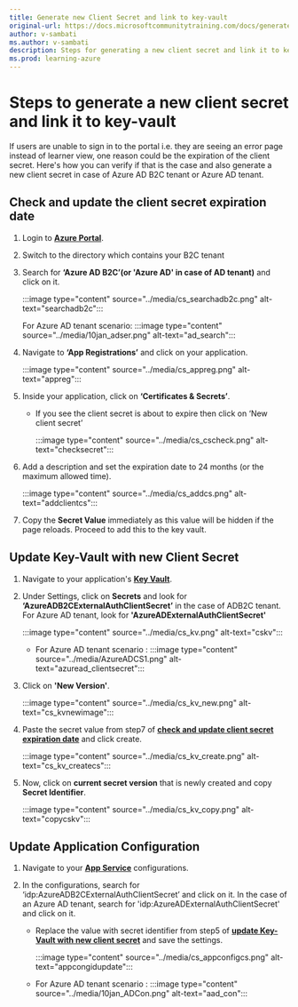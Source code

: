 ```yaml
---
title: Generate new Client Secret and link to key-vault
original-url: https://docs.microsoftcommunitytraining.com/docs/generate-new-clientsecret-link-to-key-vault
author: v-sambati
ms.author: v-sambati
description: Steps for generating a new client secret and link it to key-vault when the existing one is expired.
ms.prod: learning-azure
---
```


# Steps to generate a new client secret and link it to key-vault

If users are unable to sign in to the portal i.e. they are seeing an error page instead of learner view, one reason could be the expiration of the client secret. Here's how you can verify if that is the case and also generate a new client secret in case of Azure AD B2C tenant or Azure AD tenant.

## Check and update the client secret expiration date

1. Login to [**Azure Portal**](https://ms.portal.azure.com/).
2. Switch to the directory which contains your B2C tenant
3. Search for **‘Azure AD B2C’(or 'Azure AD' in case of AD tenant)** and click on it.

    :::image type="content" source="../media/cs_searchadb2c.png" alt-text="searchadb2c":::

    For Azure AD tenant scenario:
    :::image type="content" source="../media/10jan_adser.png" alt-text="ad_search":::

4. Navigate to **‘App Registrations’** and click on your application.

    :::image type="content" source="../media/cs_appreg.png" alt-text="appreg":::

5. Inside your application, click on **‘Certificates & Secrets’**.
    * If you see the client secret is about to expire then click on ‘New client secret’

        :::image type="content" source="../media/cs_cscheck.png" alt-text="checksecret":::

6. Add a description and set the expiration date to 24 months (or the maximum allowed time).

    :::image type="content" source="../media/cs_addcs.png" alt-text="addclientcs":::

7. Copy the **Secret Value** immediately as this value will be hidden if the page reloads. Proceed to add this to the key vault.

## Update Key-Vault with new Client Secret

1. Navigate to your application's [**Key Vault**](../analytics/custom-reports/database-schema.md#accessing-key-vault).

2. Under Settings, click on **Secrets** and look for **‘AzureADB2CExternalAuthClientSecret’** in the case of ADB2C tenant. For Azure AD tenant, look for **'AzureADExternalAuthClientSecret'**

    :::image type="content" source="../media/cs_kv.png" alt-text="cskv":::

    * For Azure AD tenant scenario :
    :::image type="content" source="../media/AzureADCS1.png" alt-text="azuread_clientsecret":::

3. Click on **'New Version'**.

    :::image type="content" source="../media/cs_kv_new.png" alt-text="cs_kvnewimage":::

4. Paste the secret value from step7 of [**check and update client secret expiration date**](#check-and-update-client-secret-expiration-date) and click create.

    :::image type="content" source="../media/cs_kv_create.png" alt-text="cs_kv_createcs":::

5. Now, click on **current secret version** that is newly created and copy **Secret Identifier**.

    :::image type="content" source="../media/cs_kv_copy.png" alt-text="copycskv":::

## Update Application Configuration

1. Navigate to your [**App Service**](../settings/configurations-on-the-training-platform.md#steps-to-set-the-configurations-on-the-platform) configurations.

2. In the configurations, search for ‘idp:AzureADB2CExternalAuthClientSecret’ and click on it. In the case of an Azure AD tenant, search for 'idp:AzureADExternalAuthClientSecret' and click on it.
    * Replace the value with secret identifier from step5 of [**update Key-Vault with new client secret**](#update-key-vault-with-new-client-secret) and save the settings.

        :::image type="content" source="../media/cs_appconfigcs.png" alt-text="appcongidupdate":::

    * For Azure AD tenant scenario :
        :::image type="content" source="../media/10jan_ADCon.png" alt-text="aad_con":::
